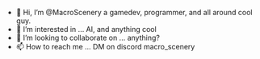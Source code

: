 - 👋 Hi, I’m @MacroScenery a gamedev, programmer, and all around cool guy.
- 👀 I’m interested in ... AI, and anything cool
- 💞️ I’m looking to collaborate on ... anything?
- 📫 How to reach me ... DM on discord macro_scenery

<!---
MacroScenery/MacroScenery is a ✨ special ✨ repository because its `README.md` (this file) appears on your GitHub profile.
You can click the Preview link to take a look at your changes.
--->
